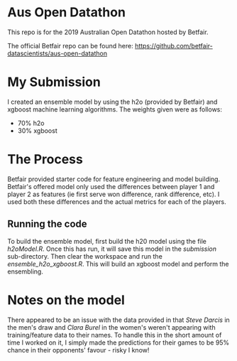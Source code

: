 # Aus Open Datathon
This repo is for the 2019 Australian Open Datathon hosted by Betfair.

The official Betfair repo can be found here: https://github.com/betfair-datascientists/aus-open-datathon


# My Submission
I created an ensemble model by using the h2o (provided by Betfair) and xgboost machine learning algorithms. The weights given were as follows:

* 70% h2o
* 30% xgboost

# The Process
Betfair provided starter code for feature engineering and model building. Betfair's offered model only used the differences between player 1 and player 2 as features (ie first serve won difference, rank difference, etc). I used both these differences and the actual metrics for each of the players.

## Running the code
To build the ensemble model, first build the h20 model using the file *h2oModel.R*. Once this has run, it will save this model in the *submission* sub-directory. Then clear the workspace and run the *ensemble_h2o_xgboost.R*. This will build an xgboost model and perform the ensembling.

# Notes on the model
There appeared to be an issue with the data provided in that *Steve Darcis* in the men's draw and *Clara Burel* in the women's weren't appearing with training/feature data to their names. To handle this in the short amount of time I worked on it, I simply made the predictions for their games to be 95% chance in their opponents' favour - risky I know!